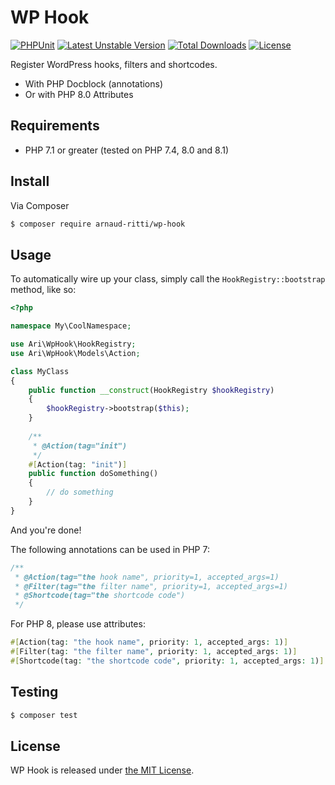 # WP Hook

[![PHPUnit](https://github.com/arnaud-ritti/wp-hook/actions/workflows/php.yml/badge.svg)](https://github.com/arnaud-ritti/wp-hook/actions/workflows/php.yml)
[![Latest Unstable Version](https://poser.pugx.org/dugajean/wp-hook-annotations/v/unstable)](https://packagist.org/packages/arnaud-ritti/wp-hook)
[![Total Downloads](https://poser.pugx.org/arnaud-ritti/wp-hook/downloads)](https://packagist.org/packages/arnaud-ritti/wp-hook) 
[![License](https://poser.pugx.org/arnaud-ritti/wp-hook/license)](https://packagist.org/packages/arnaud-ritti/wp-hook) 

Register WordPress hooks, filters and shortcodes.

* With PHP Docblock (annotations)
* Or with PHP 8.0 Attributes

## Requirements

- PHP 7.1 or greater (tested on PHP 7.4, 8.0 and 8.1)

## Install

Via Composer

```bash
$ composer require arnaud-ritti/wp-hook
```

## Usage

To automatically wire up your class, simply call the `HookRegistry::bootstrap` method, like so: 

```php
<?php

namespace My\CoolNamespace;

use Ari\WpHook\HookRegistry;
use Ari\WpHook\Models\Action;

class MyClass
{
    public function __construct(HookRegistry $hookRegistry) 
    {
        $hookRegistry->bootstrap($this);
    }
    
    /**
     * @Action(tag="init")    
     */
    #[Action(tag: "init")]
    public function doSomething()
    {
        // do something
    }
}
```

And you're done!

The following annotations can be used in PHP 7:

```php
/**
 * @Action(tag="the hook name", priority=1, accepted_args=1)
 * @Filter(tag="the filter name", priority=1, accepted_args=1)
 * @Shortcode(tag="the shortcode code")
 */
```

For PHP 8, please use attributes:

```php
#[Action(tag: "the hook name", priority: 1, accepted_args: 1)]
#[Filter(tag: "the filter name", priority: 1, accepted_args: 1)]
#[Shortcode(tag: "the shortcode code", priority: 1, accepted_args: 1)]
```

## Testing

```bash
$ composer test
```

## License
WP Hook is released under [the MIT License](LICENSE).
